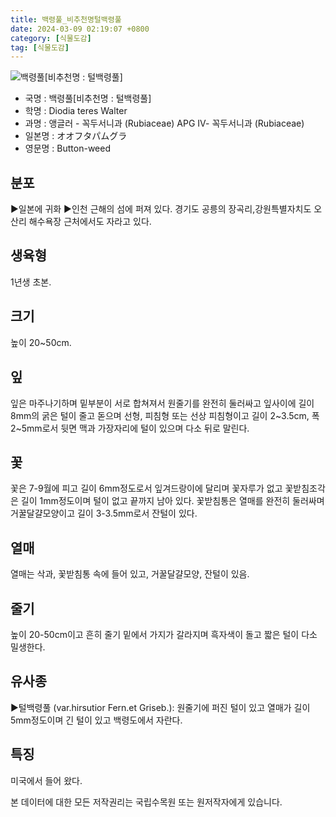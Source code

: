 ```yaml
---
title: 백령풀_비추천명털백령풀
date: 2024-03-09 02:19:07 +0800
category: [식물도감]
tag: [식물도감]
---
```




![백령풀[비추천명 : 털백령풀]](/fileUpload/plants/basic/Rubiaceae/Diodia/2467/1_th2.JPG)
- 국명 : 백령풀[비추천명 : 털백령풀]
- 학명 : Diodia teres Walter
- 과명 : 앵글러 - 꼭두서니과 (Rubiaceae) APG Ⅳ- 꼭두서니과 (Rubiaceae)
- 일본명 : オオフタパムグラ
- 영문명 : Button-weed


## 분포
▶일본에 귀화▶인천 근해의 섬에 퍼져 있다. 경기도 공릉의 장곡리,강원특별자치도 오산리 해수욕장 근처에서도 자라고 있다.
## 생육형
1년생 초본.
## 크기
높이 20~50cm.
## 잎
잎은 마주나기하며 밑부분이 서로 합쳐져서 원줄기를 완전히 둘러싸고 잎사이에 길이 8mm의 굵은 털이 줄고 돋으며 선형, 피침형 또는 선상 피침형이고 길이 2~3.5cm, 폭 2~5mm로서 뒷면 맥과 가장자리에 털이 있으며 다소 뒤로 말린다.
## 꽃
꽃은 7-9월에 피고 길이 6mm정도로서 잎겨드랑이에 달리며 꽃자루가 없고 꽃받침조각은 길이 1mm정도이며 털이 없고 끝까지 남아 있다. 꽃받침통은 열매를 완전히 둘러싸며 거꿀달걀모양이고 길이 3-3.5mm로서 잔털이 있다.
## 열매
열매는 삭과, 꽃받침통 속에 들어 있고, 거꿀달걀모양, 잔털이 있음.
## 줄기
높이 20-50cm이고 흔히 줄기 밑에서 가지가 갈라지며 흑자색이 돌고 짧은 털이 다소 밀생한다.
## 유사종
▶털백령풀 (var.hirsutior Fern.et Griseb.): 원줄기에 퍼진 털이 있고 열매가 길이 5mm정도이며 긴 털이 있고 백령도에서 자란다.
## 특징
미국에서 들어 왔다.






본 데이터에 대한 모든 저작권리는 국립수목원 또는 원저작자에게 있습니다.
